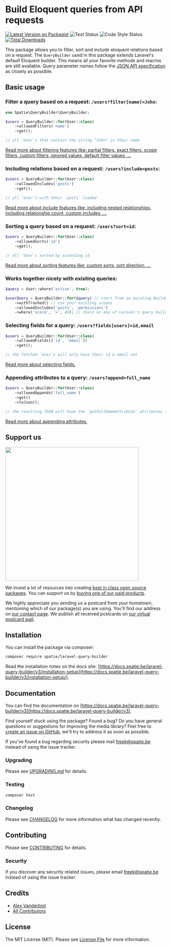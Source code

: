 # Build Eloquent queries from API requests

[![Latest Version on Packagist](https://img.shields.io/packagist/v/spatie/laravel-query-builder.svg?style=flat-square)](https://packagist.org/packages/spatie/laravel-query-builder)
![Test Status](https://img.shields.io/github/workflow/status/spatie/laravel-query-builder/run-tests?label=tests)
![Code Style Status](https://img.shields.io/github/workflow/status/spatie/laravel-query-builder/Check%20&%20fix%20styling?label=code%20style)
[![Total Downloads](https://img.shields.io/packagist/dt/spatie/laravel-query-builder.svg?style=flat-square)](https://packagist.org/packages/spatie/laravel-query-builder)

This package allows you to filter, sort and include eloquent relations based on a request. The `QueryBuilder` used in this package extends Laravel's default Eloquent builder. This means all your favorite methods and macros are still available. Query parameter names follow the [JSON API specification](http://jsonapi.org/) as closely as possible.

## Basic usage

### Filter a query based on a request: `/users?filter[name]=John`:

```php
use Spatie\QueryBuilder\QueryBuilder;

$users = QueryBuilder::for(User::class)
    ->allowedFilters('name')
    ->get();

// all `User`s that contain the string "John" in their name
```

[Read more about filtering features like: partial filters, exact filters, scope filters, custom filters, ignored values, default filter values, ...](https://docs.spatie.be/laravel-query-builder/v3/features/filtering/)

### Including relations based on a request: `/users?include=posts`:

```php
$users = QueryBuilder::for(User::class)
    ->allowedIncludes('posts')
    ->get();

// all `User`s with their `posts` loaded
```

[Read more about include features like: including nested relationships, including relationship count, custom includes, ...](https://docs.spatie.be/laravel-query-builder/v3/features/including-relationships/)

### Sorting a query based on a request: `/users?sort=id`:

```php
$users = QueryBuilder::for(User::class)
    ->allowedSorts('id')
    ->get();

// all `User`s sorted by ascending id
```

[Read more about sorting features like: custom sorts, sort direction, ...](https://docs.spatie.be/laravel-query-builder/v3/features/sorting/)

### Works together nicely with existing queries:

```php
$query = User::where('active', true);

$userQuery = QueryBuilder::for($query) // start from an existing Builder instance
    ->withTrashed() // use your existing scopes
    ->allowedIncludes('posts', 'permissions')
    ->where('score', '>', 42); // chain on any of Laravel's query builder methods
```

### Selecting fields for a query: `/users?fields[users]=id,email`

```php
$users = QueryBuilder::for(User::class)
    ->allowedFields(['id', 'email'])
    ->get();

// the fetched `User`s will only have their id & email set
```

[Read more about selecting fields.](https://docs.spatie.be/laravel-query-builder/v3/features/selecting-fields/)

### Appending attributes to a query: `/users?append=full_name`

```php
$users = QueryBuilder::for(User::class)
    ->allowedAppends('full_name')
    ->get()
    ->toJson();

// the resulting JSON will have the `getFullNameAttribute` attributes included
```

[Read more about appending attributes.](https://docs.spatie.be/laravel-query-builder/v3/features/appending-attributes/)

## Support us

[<img src="https://github-ads.s3.eu-central-1.amazonaws.com/laravel-query-builder.jpg?t=1" width="419px" />](https://spatie.be/github-ad-click/laravel-query-builder)

We invest a lot of resources into creating [best in class open source packages](https://spatie.be/open-source). You can support us by [buying one of our paid products](https://spatie.be/open-source/support-us).

We highly appreciate you sending us a postcard from your hometown, mentioning which of our package(s) you are using. You'll find our address on [our contact page](https://spatie.be/about-us). We publish all received postcards on [our virtual postcard wall](https://spatie.be/open-source/postcards).

## Installation

You can install the package via composer:

```bash
composer require spatie/laravel-query-builder
```

Read the installation notes on the docs site: [https://docs.spatie.be/laravel-query-builder/v3/installation-setup](https://docs.spatie.be/laravel-query-builder/v3/installation-setup/).

## Documentation

You can find the documentation on [https://docs.spatie.be/laravel-query-builder/v3](https://docs.spatie.be/laravel-query-builder/v3).

Find yourself stuck using the package? Found a bug? Do you have general questions or suggestions for improving the media library? Feel free to [create an issue on GitHub](https://github.com/spatie/laravel-query-builder/issues), we'll try to address it as soon as possible.

If you've found a bug regarding security please mail [freek@spatie.be](mailto:freek@spatie.be) instead of using the issue tracker.

### Upgrading

Please see [UPGRADING.md](UPGRADING.md) for details.

### Testing

```bash
composer test
```

### Changelog

Please see [CHANGELOG](CHANGELOG.md) for more information what has changed recently.

## Contributing

Please see [CONTRIBUTING](.github/CONTRIBUTING.md) for details.

### Security

If you discover any security related issues, please email freek@spatie.be instead of using the issue tracker.

## Credits

- [Alex Vanderbist](https://github.com/AlexVanderbist)
- [All Contributors](../../contributors)

## License

The MIT License (MIT). Please see [License File](LICENSE.md) for more information.
